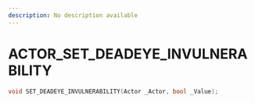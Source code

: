 ```yaml
---
description: No description available 
---
```


# ACTOR\_SET_DEADEYE_INVULNERABILITY

```cpp
void SET_DEADEYE_INVULNERABILITY(Actor _Actor, bool _Value);
```